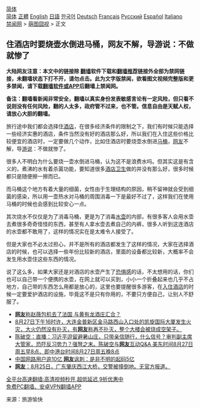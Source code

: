  <!-- 面包屑导航 --> <div class="breadcrumb"><!-- GTranslate: https://gtranslate.io/ -->  <div class="switcher notranslate">  <div class="selected">  <a href="#" onclick="return false;"> 简体</a>  </div>  <div class="option">  <a href="https://www.bannedbook.org" onclick="doGTranslate('zh-CN|zh-CN');jQuery('div.switcher div.selected a').html(jQuery(this).html());return false;" title="简体中文" class="nturl selected"> 简体</a>  <a href="https://www.bannedbook.org/zh-tw/" onclick="doGTranslate('zh-CN|zh-TW');jQuery('div.switcher div.selected a').html(jQuery(this).html());return false;" title="繁體中文" class="nturl"> 正體</a>  <a href="https://www.bannedbook.org/en/" onclick="doGTranslate('zh-CN|en');jQuery('div.switcher div.selected a').html(jQuery(this).html());return false;" title="English" class="nturl"> English</a>  <a href="https://www.bannedbook.org/ja/" onclick="doGTranslate('zh-CN|ja');jQuery('div.switcher div.selected a').html(jQuery(this).html());return false;" title="日本語" class="nturl"> 日語</a>  <a href="https://www.bannedbook.org/ko/" onclick="doGTranslate('zh-CN|ko');jQuery('div.switcher div.selected a').html(jQuery(this).html());return false;" title="한국어" class="nturl"> 한국어</a>  <a href="https://www.bannedbook.org/de/" onclick="doGTranslate('zh-CN|de');jQuery('div.switcher div.selected a').html(jQuery(this).html());return false;" title="Deutsch" class="nturl"> Deutsch</a>  <a href="https://www.bannedbook.org/fr/" onclick="doGTranslate('zh-CN|fr');jQuery('div.switcher div.selected a').html(jQuery(this).html());return false;" title="Français" class="nturl"> Français</a>  <a href="https://www.bannedbook.org/ru/" onclick="doGTranslate('zh-CN|ru');jQuery('div.switcher div.selected a').html(jQuery(this).html());return false;" title="Русский" class="nturl"> Русский</a>  <a href="https://www.bannedbook.org/es/" onclick="doGTranslate('zh-CN|es');jQuery('div.switcher div.selected a').html(jQuery(this).html());return false;" title="Español" class="nturl"> Español</a>  <a href="https://www.bannedbook.org/it/" onclick="doGTranslate('zh-CN|it');jQuery('div.switcher div.selected a').html(jQuery(this).html());return false;" title="Italiano" class="nturl"> Italiano</a>  </div>  </div>      <div class='breadcrumb-sub'><!-- Breadcrumb NavXT 6.3.0 --> <a href="https://www.bannedbook.org/" class="home">禁闻网</a> &gt; <a href="https://www.bannedbook.org/bnews/funmedia/" class="category">萌图囧视</a> &gt; 正文</div></div><h2>住酒店时要烧壶水倒进马桶，网友不解，导游说：不做就惨了</h2> <p class="notice"><b>大陆网友注意：本文中的链接除 <a href="https://github.com/bannedbook/fanqiang" >翻墙</a>软件下载和<a href="https://github.com/killgcd/justmysocks/blob/master/README.md">翻墙推荐</a>链接外全部为禁网链接，未翻墙状态下打不开，请勿点击。此为文字版禁闻，欲看图文视频完整版和更多禁闻，请下载<a href="https://github.com/bannedbook/fanqiang">翻墙软件或APP</a>后翻墙上禁闻网。</p><p>备注：翻墙看新闻非常安全，翻墙以真实身份发表敏感言论有一定风险，但只看不说则没有任何风险，翻的人太多，政府管不过来，也不管。信息自由是天赋人权，请放心大胆的翻墙。</b></p>  <div class="entry"> <p>旅行途中我们都会选择住<a href="https://www.bannedbook.org/bnews/tag/%e9%85%92%e5%ba%97/" class="st_tag internal_tag" rel="tag" title="标签 酒店 下的日志">酒店</a>，在很多经济条件的限制之下，我们有时候只能选择一些经济实惠的酒店，条件当然没有好的酒店那么好，所以我们在入住这些价格比较便宜的酒店时，一定要做几个动作，比如住酒店时要烧壶水倒进<a href="https://www.bannedbook.org/bnews/tag/%e9%a9%ac%e6%a1%b6/" class="st_tag internal_tag" rel="tag" title="标签 马桶 下的日志">马桶</a>，<a href="https://www.bannedbook.org/bnews/tag/%e7%bd%91%e5%8f%8b/" class="st_tag internal_tag" rel="tag" title="标签 网友 下的日志">网友</a>不解，导<a href="https://www.bannedbook.org/bnews/tag/%E6%B8%B8%E8%AF%B4/" class="st_tag internal_tag" rel="tag" title="标签 游说 下的日志">游说</a>：不做就惨了。</p> <p>很多人不明白为什么要烧一壶水倒进马桶，认为这不是浪费水吗。但其实这是有含义的，煮沸的水有着杀菌功能，要知道很多<a href="https://www.bannedbook.org/bnews/tag/%E9%85%92%E5%BA%97%E5%8D%AB%E7%94%9F/" class="st_tag internal_tag" rel="tag" title="标签 酒店卫生 下的日志">酒店卫生</a>做的并没有那么好，很多时候都只是随便擦一擦而已。</p>  <p>而马桶这个地方有着大量的细菌，女性由于生理结构的原因，稍不留神就会受到细菌的感染，所以用一壶热水对马桶的周围消毒一下是最好不过了，这样我们在使用马桶的时候也会感到比较安心一点。</p> <p>其次烧水不仅仅是为了消毒马桶，更是为了消毒<a href="https://www.bannedbook.org/bnews/tag/%E6%B0%B4%E5%A3%B6/" class="st_tag internal_tag" rel="tag" title="标签 水壶 下的日志">水壶</a>的内部，有很多客人会用水壶去煮很多奇奇怪怪的东西，甚至有人拿水壶去煮自己的内裤，很多人听到这连酒店的水壶都不敢用了，这样的情况实在是太难令人接受了。</p>  <p>但是大家也不必太过担心，并不是所有的酒店都发生了这样的情况，大家在选择酒店的时候，也可以选择一些年份比较新的酒店，里面的设备都比较新，大概率不会发生用水壶住这些东西的情况。</p> <p>说了这么多，如果大家还是对酒店的水壶产生了<a href="https://www.bannedbook.org/bnews/tag/%E6%81%90%E6%83%A7%E6%84%9F/" class="st_tag internal_tag" rel="tag" title="标签 恐惧感 下的日志">恐惧感</a>的话，不太想用的话，你们也可以自己带一个便携的水壶，在网上就可以买到，小小一个折叠起来也几乎不占地方，自己带的东西怎么用都是放心的，这里也要提醒很多游客，在<a href="https://www.bannedbook.org/bnews/tag/%E5%85%A5%E4%BD%8F%E9%85%92%E5%BA%97/" class="st_tag internal_tag" rel="tag" title="标签 入住酒店 下的日志">入住酒店</a>的时候一定要爱护酒店的设施，毕竟这不是只有你用的，不要只方便自己，让别人不舒服了。</p>  <ul class='op-related-articles' title='相关阅读'> <li><a href='https://www.bannedbook.org/bnews/cbnews/20210828/1614641.html' target='_blank'><b>网友</b>称赵薇包机去了法国 与黄有龙酒庄汇合？</a></li> <li><a href='https://www.bannedbook.org/bnews/bannedvideo/20210827/1614535.html' target='_blank'>8月27日下午16时许，大连金普新区金马路西山入口处的凯旋国际大厦发生火灾，大火仍然没有扑灭，有<b>网友</b>称再不扑灭，整个大楼会被烧成空架子。</a></li> <li><a href='https://www.bannedbook.org/bnews/bannedvideo/20210827/1614403.html' target='_blank'>陈破空：直播：习近平逗留避暑山庄，只带亲信随行，什么信号？审判副主席大管家，恐吓反习势力？强弩之末。陈破空与<b>网友</b>互动Q&A 美东时间8月27日周五早8点、即中港台时间8月27日周五晚8点</a></li> <li><a href='https://www.bannedbook.org/bnews/comments/20210827/1614381.html' target='_blank'>中国网路用户逾10亿 <b>网友</b>讽刺：是非不明的起码5亿</a></li> <li><a href='https://www.bannedbook.org/bnews/bannedvideo/20210827/1614286.html' target='_blank'><b>网友</b>：8月25日，广东肇庆西江大桥，交警被撞倒地。无官方报道。</a></li> </ul> <p class="texttj"> <a href="https://github.com/bannedbook/fanqiang/wiki/V2ray%E6%9C%BA%E5%9C%BA" target="_blank">全平台高速翻墙:高清视频秒开,超低延迟,9折优惠中</a><br/> <a href="https://github.com/bannedbook/fanqiang/wiki/%E7%A6%81%E9%97%BB%E7%BD%91%E5%AE%89%E5%8D%93%E7%BF%BB%E5%A2%99%E6%96%B0%E9%97%BBAPP" target="_blank">免费PC翻墙、安卓VPN翻墙APP</a></p><p> 来源：旅游愉快 </p> <a name='sharetosocial'></a>  <div style="margin-bottom:5px;padding-bottom:5px;clear:both"> <div id="archive-pix-1" class="banner-ads"> <!-- AuctionX Display platform tag START --> <div id="26318x728x90x621x_ADSLOT2" clicktrack="%%CLICK_URL_ESC%%"></div> <!-- AuctionX Display platform tag END --> </div> <div id="archive-pix-2" class="banner-ads"> <!-- AuctionX Display platform tag START --> <div id="26315x300x250x621x_ADSLOT2" clicktrack="%%CLICK_URL_ESC%%"></div> <!-- AuctionX Display platform tag END --> </div> </div>  <div id="archive-pix-1" class="banner-ads"> <!-- AuctionX Display platform tag START --> <div id="26318x728x90x621x_ADSLOT3" clicktrack="%%CLICK_URL_ESC%%"></div> <!-- AuctionX Display platform tag END --> </div> </div><!--END ENTRY--> 